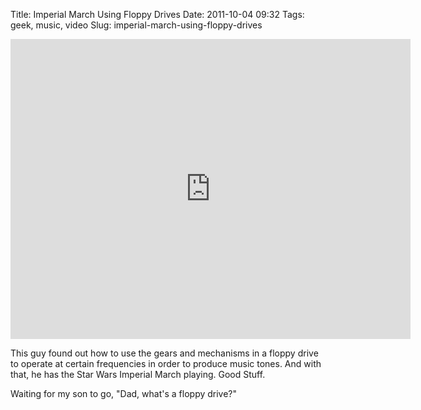 Title: Imperial March Using Floppy Drives
Date: 2011-10-04 09:32
Tags: geek, music, video
Slug: imperial-march-using-floppy-drives

<iframe width="640" height="480" src="http://www.youtube.com/embed/yHJOz_y9rZE?rel=0&wmode=transparent" frameborder="0" allowfullscreen></iframe>

This guy found out how to use the gears and mechanisms in a floppy drive to operate at certain frequencies in order to produce music tones. And with that, he has the Star Wars Imperial March playing. Good Stuff.

Waiting for my son to go, "Dad, what's a floppy drive?"